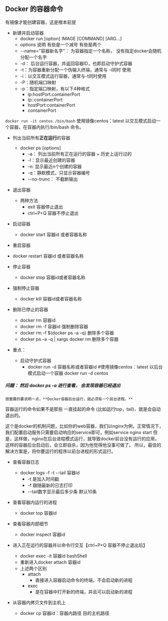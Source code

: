 <!--
 * @Author: liushuangdan
 * @Date: 2020-08-28 16:35:24
 * @LastEditTime: 2021-03-19 15:33:08
 * @LastEditors: Please set LastEditors
 * @Description: 
 * @FilePath: \DockerBook\Docker容器命令.md
-->
## Docker 的容器命令

有镜像才能创建容器，这是根本前提

- 新建并启动容器
    - docker run [option] IMAGE [COMMAND] [ARG...]
    - options 说明 有些是一个减号 有些是两个
    - --name="容器新名字"： 为容器指定一个名称， 没有指定docker会随机分配一个名字
    - -d： 后台运行容器，并返回容器ID，也即启动守护式容器
    - -t：为容器重新分配一个伪输入终端，通常与 -i同时 使用
    - -i：以交互模式运行容器，通常与-t同时使用
    - -P：随机端口映射
    - -p：指定端口映射，有以下4种格式
        - ip:hostPort:containerPort
        - ip::containerPort
        - hostPort:containerPort
        - containerPort

`docker run -it centos /bin/bash` 使用镜像centos：latest 以交互模式启动一个容器，在容器内执行/bin/bash 命令。


- 列出当前所有**正在运行**的容器
    - docker ps [options]
      - -a： 列出当前所有正在运行的容器 + 历史上运行过的
      - -l：显示最近创建的容器
      - -n: 显示最近n个创建的容器
      - -q：静默模式，只显示容器编号
      - --no-trunc： 不截断输出
  
- 退出容器
  - 两种方法
    - exit 容器停止退出
    - ctrl+P+Q 容器不停止退出
  
- 启动容器
  - docker start 容器id 或者容器名称
- 重启容器
- docker restart 容器id 或者容器名称
- 停止容器
  - docker stop 容器id或者容器名称
- 强制停止容器
  - docker kill 容器id或者容器名称
- 删除已停止的容器
  - docker rm 容器id 
  - docker rm -f 容器id 强制删除容器
  - docker rm -f $(docker ps -a -q) 删除多个容器
  - docker ps -a -q | xargs docker rm 删除多个容器
- 重点：
  - 启动守护式容器
    - docker run -d 容器名称或者容器id
    #使用镜像centos：latest 以后台模式启动一个容器
    docker run -d centos
    
##### 问题： 然后 docker ps -a 进行查看， 会发现容器已经退出

    很重要的要说明一点，**Docker容器后台运行，就必须有一个前台进程。**
容器运行的命令如果不是那些 一直挂起的命令 (比如运行top，tail)，就是会自动退出的。

这个是docker的机制问题，比如你的web容器，我们以nginx为例，正常情况下，我们配置启动服务只需要启动响应的service即可，例如service nginx start
但是，这样做，nginx在后台进程模式运行，就导致docker前台没有运行的应用，
这样的容器后台启动后，会立即自杀，因为他觉得他没事可做了。
所以，最佳的解决方案是，将你要运行的程序以前台进程的形式运行。

  - 查看容器日志
    - docker logs -f -t --tail 容器id
      - -t 是加入时间戳
      - -f 跟随最新的日志打印
      - --tail数字显示最后多少条 默认10条
  - 查看容器内运行的进程
    - docker top 容器id
  - 查看容器内部细节
    - docker inspect 容器id
  - 进入正在运行的容器并以命令行交互【ctrl+P+Q 容器不停止退出后】
    - docker exec -it 容器id bashShell
    - 重新进入docker attach 容器id
    - 上述两个区别
      - attach
        - 直接进入容器启动命令的终端，不会启动新的进程
      - exec
        - 是在容器中打开新的终端，并且可以启动新的进程
  
  - 从容器内拷贝文件到主机上
    - docker cp 容器id：容器内路径 目的主机路径